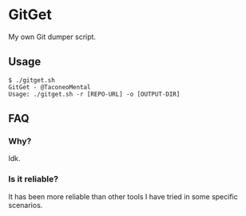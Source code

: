 # GitGet
My own Git dumper script.

## Usage
```
$ ./gitget.sh
GitGet - @TaconeoMental
Usage: ./gitget.sh -r [REPO-URL] -o [OUTPUT-DIR]
```
## FAQ

### Why?
Idk.

### Is it reliable?
It has been more reliable than other tools I have tried in some specific scenarios.

